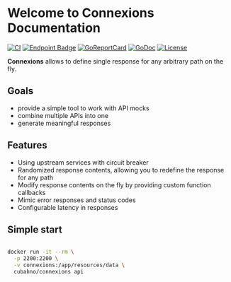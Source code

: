 # Welcome to Connexions Documentation

[![CI](https://github.com/cubahno/connexions/workflows/CI/badge.svg?event=push)](https://github.com/cubahno/connexions/actions/workflows/ci.yml?query=event%3Apush+branch%3Amaster+workflow%3ACI)
[![Endpoint Badge](https://img.shields.io/endpoint?url=https%3A%2F%2Fgist.githubusercontent.com%2Fcubahno%2F4110782af3ec09dd1ebabc3304756f1f%2Fraw%2Fcovbadge.json&labelColor=%23058FF3&color=%2306C53B)](https://github.com/cubahno/connexions/actions/workflows/ci.yml?query=event%3Apush+branch%3Amaster+workflow%3ACI)
[![GoReportCard](https://goreportcard.com/badge/github.com/cubahno/connexions)](https://goreportcard.com/report/github.com/cubahno/connexions)
[![GoDoc](https://godoc.org/github.com/cubahno/connexions?status.svg)](https://godoc.org/github.com/cubahno/connexions)
[![License](https://img.shields.io/github/license/cubahno/connexions)](https://github.com/cubahno/connexions/blob/master/LICENSE)


**Connexions** allows to define single response for any arbitrary path on the fly.<br/>

## Goals
- provide a simple tool to work with API mocks
- combine multiple APIs into one
- generate meaningful responses

## Features
- Using upstream services with circuit breaker
- Randomized response contents, allowing you to redefine the response for any path
- Modify response contents on the fly by providing custom function callbacks
- Mimic error responses and status codes
- Configurable latency in responses

## Simple start

```bash 

docker run -it --rm \
  -p 2200:2200 \
  -v connexions:/app/resources/data \
  cubahno/connexions api

``` 
